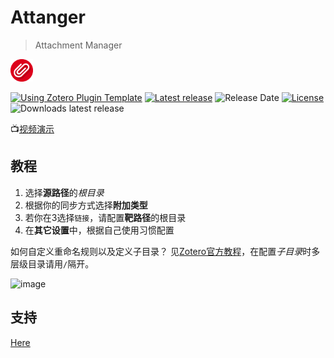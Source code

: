 # Attanger

> Attachment Manager

<img src="addon/chrome/content/icons/favicon.png" width="36px" height="36px">

[![Using Zotero Plugin Template](https://img.shields.io/badge/Using-Zotero%20Plugin%20Template-blue?style=flat-round&logo=github)](https://github.com/windingwind/zotero-plugin-template)
[![Latest release](https://img.shields.io/github/v/release/MuiseDestiny/zotero-attanger)](https://github.com/MuiseDestiny/zotero-attanger/releases)
![Release Date](https://img.shields.io/github/release-date/MuiseDestiny/zotero-attanger?color=9cf)
[![License](https://img.shields.io/github/license/MuiseDestiny/zotero-style)](https://github.com/MuiseDestiny/zotero-attanger/blob/master/LICENSE)
![Downloads latest release](https://img.shields.io/github/downloads/MuiseDestiny/zotero-attanger/latest/total?color=yellow)

📺[视频演示](https://www.bilibili.com/video/BV1x64y1J7Rv)

## 教程

1. 选择**源路径**的*根目录*
2. 根据你的同步方式选择**附加类型**
3. 若你在3选择`链接`，请配置**靶路径**的根目录
4. 在**其它设置**中，根据自己使用习惯配置

如何自定义重命名规则以及定义子目录？
见[Zotero官方教程](https://www.zotero.org/support/file_renaming)，在配置*子目录*时多层级目录请用`/`隔开。

![image](https://github.com/MuiseDestiny/zotero-attanger/assets/51939531/630268da-582f-47af-882f-ab04eabd0eea)

## 支持

[Here](https://github.com/MuiseDestiny/zotero-reference#%E8%B5%9E%E5%8A%A9)
